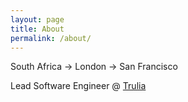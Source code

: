 ```yaml
---
layout: page
title: About
permalink: /about/
---
```


South Africa -> London -> San Francisco

Lead Software Engineer @ [Trulia](http://www.trulia.com)
